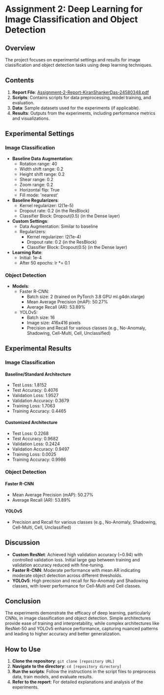 # Assignment 2: Deep Learning for Image Classification and Object Detection

## Overview

The project focuses on experimental settings and results for image classification and object detection tasks using deep learning techniques.

## Contents

1. **Report File**: [Assignment-2-Report-KiranShankerDas-24580348.pdf](path/to/report/file)
2. **Scripts**: Contains scripts for data preprocessing, model training, and evaluation.
3. **Data**: Sample datasets used for the experiments (if applicable).
4. **Results**: Outputs from the experiments, including performance metrics and visualizations.

## Experimental Settings

### Image Classification

- **Baseline Data Augmentation**:
  - Rotation range: 40
  - Width shift range: 0.2
  - Height shift range: 0.2
  - Shear range: 0.2
  - Zoom range: 0.2
  - Horizontal flip: True
  - Fill mode: 'nearest'
- **Baseline Regularizers**:
  - Kernel regularizer: l2(1e-5)
  - Dropout rate: 0.2 (in the ResBlock)
  - Classifier Block: Dropout(0.5) (in the Dense layer)
- **Custom Settings**:
  - Data Augmentation: Similar to baseline
  - Regularizers:
    - Kernel regularizer: l2(1e-4)
    - Dropout rate: 0.2 (in the ResBlock)
    - Classifier Block: Dropout(0.5) (in the Dense layer)
- **Learning Rate**:
  - Initial: 1e-4
  - After 50 epochs: lr *= 0.1

### Object Detection

- **Models**:
  - Faster R-CNN:
    - Batch size: 2 (trained on PyTorch 3.8 GPU ml.g4dn.xlarge)
    - Mean Average Precision (mAP): 50.27%
    - Average Recall (AR): 53.89%
  - YOLOv5:
    - Batch size: 16
    - Image size: 416x416 pixels
    - Precision and Recall for various classes (e.g., No-Anomaly, Shadowing, Cell-Multi, Cell, Unclassified)

## Experimental Results

### Image Classification

#### Baseline/Standard Architecture

- Test Loss: 1.8152
- Test Accuracy: 0.4076
- Validation Loss: 1.9527
- Validation Accuracy: 0.3679
- Training Loss: 1.7063
- Training Accuracy: 0.4465

#### Customized Architecture

- Test Loss: 0.2268
- Test Accuracy: 0.9682
- Validation Loss: 0.2424
- Validation Accuracy: 0.9497
- Training Loss: 0.0025
- Training Accuracy: 0.9986

### Object Detection

#### Faster R-CNN

- Mean Average Precision (mAP): 50.27%
- Average Recall (AR): 53.89%

#### YOLOv5

- Precision and Recall for various classes (e.g., No-Anomaly, Shadowing, Cell-Multi, Cell, Unclassified)

## Discussion

- **Custom ResNet**: Achieved high validation accuracy (~0.94) with controlled validation loss. Initial large gap between training and validation accuracy reduced with fine-tuning.
- **Faster R-CNN**: Moderate performance with mean AR indicating moderate object detection across different thresholds.
- **YOLOv5**: High precision and recall for No-Anomaly and Shadowing classes, with lower performance for Cell-Multi and Cell classes.

## Conclusion

The experiments demonstrate the efficacy of deep learning, particularly CNNs, in image classification and object detection. Simple architectures provide ease of training and interpretability, while complex architectures like ResNet-50 and YOLOv5 enhance performance, capturing nuanced patterns and leading to higher accuracy and better generalization.

## How to Use

1. **Clone the repository**: `git clone [repository URL]`
2. **Navigate to the directory**: `cd [repository directory]`
3. **Run the scripts**: Follow the instructions in the script files to preprocess data, train models, and evaluate results.
4. **Refer to the report**: For detailed explanations and analysis of the experiments.

